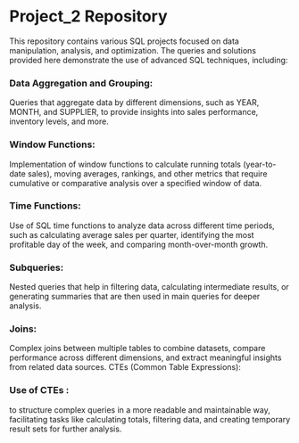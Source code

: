 
# Project_2 Repository
This repository contains various SQL projects focused on data manipulation, analysis, and optimization. The queries and solutions provided here demonstrate the use of advanced SQL techniques, including:

### Data Aggregation and Grouping:

Queries that aggregate data by different dimensions, such as YEAR, MONTH, and SUPPLIER, to provide insights into sales performance, inventory levels, and more.

### Window Functions:

Implementation of window functions to calculate running totals (year-to-date sales), moving averages, rankings, and other metrics that require cumulative or comparative analysis over a specified window of data.

### Time Functions:

Use of SQL time functions to analyze data across different time periods, such as calculating average sales per quarter, identifying the most profitable day of the week, and comparing month-over-month growth.

### Subqueries:

Nested queries that help in filtering data, calculating intermediate results, or generating summaries that are then used in main queries for deeper analysis.

### Joins:

Complex joins between multiple tables to combine datasets, compare performance across different dimensions, and extract meaningful insights from related data sources.
CTEs (Common Table Expressions):

### Use of CTEs :

to structure complex queries in a more readable and maintainable way, facilitating tasks like calculating totals, filtering data, and creating temporary result sets for further analysis.
